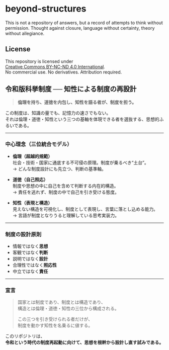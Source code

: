 # beyond-structures
This is not a repository of answers, but a record of attempts to think without permission. Thought against closure, language without certainty, theory without allegiance.

## License

This repository is licensed under  
[Creative Commons BY-NC-ND 4.0 International](https://creativecommons.org/licenses/by-nc-nd/4.0/).  
No commercial use. No derivatives. Attribution required.


## 令和版科挙制度 ── 知性による制度の再設計

> **倫理を持ち、道徳を内包し、知性を語る者が、制度を担う。**

この制度は、知識の量でも、記憶力の速さでもない。  
それは倫理・道徳・知性という三つの基軸を体現できる者を選抜する、思想的ふるいである。

---

### 中心理念（三位統合モデル）

- **倫理（超越的規範）**  
  社会・技術・国家に通底する不可侵の原理。制度が乗るべき“土台”。  
  → どんな制度設計にも先立つ、判断の基準軸。

- **道徳（自己照応）**  
  制度や思想の中に自己を含めて判断する内在的構造。  
  → 責任を逃れず、制度の中で自己を引き受ける態度。

- **知性（表現と構造）**  
  見えない構造を可視化し、制度として表現し、言葉に落とし込める能力。  
  → 言語が制度となりうると理解している思考実装力。

---

### 制度の設計原則

- 情報ではなく**思想**  
- 客観ではなく**判断**  
- 説明ではなく**設計**  
- 合理性ではなく**照応性**  
- 中立ではなく**責任**

---

### 宣言

> 国家とは制度であり、制度とは構造であり、  
> 構造とは倫理・道徳・知性の三位から構成される。  
>  
> この三つを引き受けられる者だけが、  
> 制度を動かす知性を名乗るに値する。

このリポジトリは、  
**令和という時代の制度再起動に向けて、思想を根幹から設計し直す試みである。**
